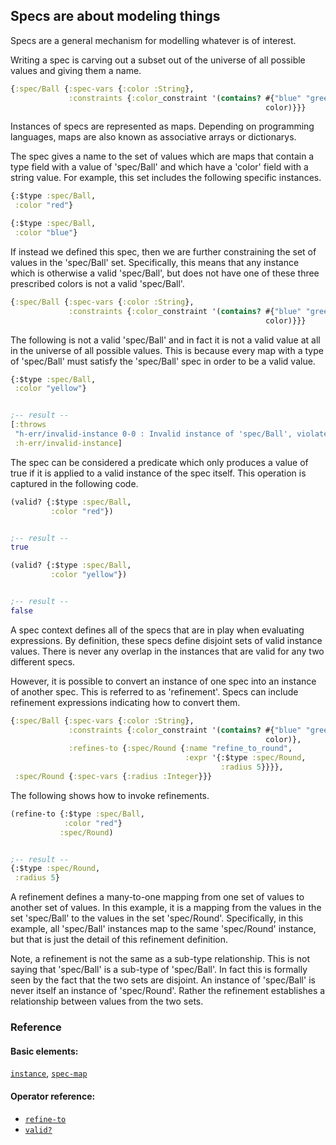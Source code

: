 <!---
  This markdown file was generated. Do not edit.
  -->

## Specs are about modeling things

Specs are a general mechanism for modelling whatever is of interest.

Writing a spec is carving out a subset out of the universe of all possible values and giving them a name.

```clojure
{:spec/Ball {:spec-vars {:color :String},
             :constraints {:color_constraint '(contains? #{"blue" "green" "red"}
                                                         color)}}}
```

Instances of specs are represented as maps. Depending on programming languages, maps are also known as associative arrays or dictionarys.

The spec gives a name to the set of values which are maps that contain a type field with a value of 'spec/Ball' and which have a 'color' field with a string value. For example, this set includes the following specific instances.

```clojure
{:$type :spec/Ball,
 :color "red"}
```

```clojure
{:$type :spec/Ball,
 :color "blue"}
```

If instead we defined this spec, then we are further constraining the set of values in the 'spec/Ball' set. Specifically, this means that any instance which is otherwise a valid 'spec/Ball', but does not have one of these three prescribed colors is not a valid 'spec/Ball'.

```clojure
{:spec/Ball {:spec-vars {:color :String},
             :constraints {:color_constraint '(contains? #{"blue" "green" "red"}
                                                         color)}}}
```

The following is not a valid 'spec/Ball' and in fact it is not a valid value at all in the universe of all possible values. This is because every map with a type of 'spec/Ball' must satisfy the 'spec/Ball' spec in order to be a valid value.

```clojure
{:$type :spec/Ball,
 :color "yellow"}


;-- result --
[:throws
 "h-err/invalid-instance 0-0 : Invalid instance of 'spec/Ball', violates constraints color_constraint"
 :h-err/invalid-instance]
```

The spec can be considered a predicate which only produces a value of true if it is applied to a valid instance of the spec itself. This operation is captured in the following code.

```clojure
(valid? {:$type :spec/Ball,
         :color "red"})


;-- result --
true
```

```clojure
(valid? {:$type :spec/Ball,
         :color "yellow"})


;-- result --
false
```

A spec context defines all of the specs that are in play when evaluating expressions. By definition, these specs define disjoint sets of valid instance values. There is never any overlap in the instances that are valid for any two different specs.

However, it is possible to convert an instance of one spec into an instance of another spec. This is referred to as 'refinement'. Specs can include refinement expressions indicating how to convert them.

```clojure
{:spec/Ball {:spec-vars {:color :String},
             :constraints {:color_constraint '(contains? #{"blue" "green" "red"}
                                                         color)},
             :refines-to {:spec/Round {:name "refine_to_round",
                                       :expr '{:$type :spec/Round,
                                               :radius 5}}}},
 :spec/Round {:spec-vars {:radius :Integer}}}
```

The following shows how to invoke refinements.

```clojure
(refine-to {:$type :spec/Ball,
            :color "red"}
           :spec/Round)


;-- result --
{:$type :spec/Round,
 :radius 5}
```

A refinement defines a many-to-one mapping from one set of values to another set of values. In this example, it is a mapping from the values in the set 'spec/Ball' to the values in the set 'spec/Round'. Specifically, in this example, all 'spec/Ball' instances map to the same 'spec/Round' instance, but that is just the detail of this refinement definition.

Note, a refinement is not the same as a sub-type relationship. This is not saying that 'spec/Ball' is a sub-type of 'spec/Ball'. In fact this is formally seen by the fact that the two sets are disjoint. An instance of 'spec/Ball' is never itself an instance of 'spec/Round'. Rather the refinement establishes a relationship between values from the two sets.

### Reference

#### Basic elements:

[`instance`](../halite_basic-syntax-reference.md#instance), [`spec-map`](../../halite_spec-syntax-reference.md)

#### Operator reference:

* [`refine-to`](../halite_full-reference.md#refine-to)
* [`valid?`](../halite_full-reference.md#valid_Q)


